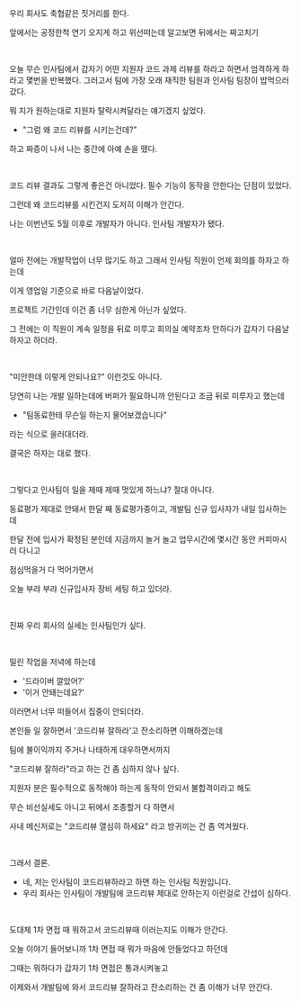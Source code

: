 우리 회사도 축협같은 짓거리를 한다.<br/>

앞에서는 공정한척 연기 오지게 하고 위선떠는데 알고보면 뒤에서는 짜고치기<br/>

<br/>



오늘 무슨 인사팀에서 갑자기 어떤 지원자 코드 과제 리뷰를 하라고 하면서 엄격하게 하라고 몇번을 반복했다. 그러고서 팀에 가장 오래 재직한 팀원과 인사팀 팀장이 밥먹으러 갔다.<br/>

뭐 지가 원하는대로 지원자 탈락시켜달라는 얘기겠지 싶었다.<br/>

- "그럼 왜 코드 리뷰를 시키는건데?" 

하고 짜증이 나서 나는 중간에 아예 손을 뗐다.

<br/>



코드 리뷰 결과도 그렇게 좋은건 아니었다. 필수 기능이 동작을 안한다는 단점이 있었다.<br/>

그런데 왜 코드리뷰를 시킨건지 도저히 이해가 안간다.<br/>

나는 이번년도 5월 이후로 개발자가 아니다. 인사팀 개발자가 됐다.<br/>

<br/>



얼마 전에는 개발작업이 너무 많기도 하고 그래서 인사팀 직원이 언제 회의를 하자고 하는데 <br/>

이게 영업일 기준으로 바로 다음날이었다.<br/>

프로젝트 기간인데 이건 좀 너무 심한게 아닌가 싶었다.<br/>

그 전에는 이 직원이 계속 일정을 뒤로 미루고 회의실 예약조차 안하다가 갑자기 다음날 하자고 하더라.<br/>

<br/>

"미안한데 이렇게 안되나요?" 이런것도 아니다.<br/>

당연히 나는 개발 일하는데에 버퍼가 필요하니까 안된다고 조금 뒤로 미루자고 했는데<br/>

- "팀동료한테 무슨일 하는지 물어보겠습니다" 

라는 식으로 을러대더라.

결국은 하자는 대로 했다.<br/>

<br/>



그렇다고 인사팀이 일을 제때 제때 멋있게 하느냐? 절대 아니다.<br/>

동료평가 제대로 안돼서 한달 째 동료평가중이고, 개발팀 신규 입사자가 내일 입사하는데<br/>

한달 전에 입사가 확정된 분인데 지금까지 놀거 놀고 업무시간에 몇시간 동안 커피마시러 다니고<br/>

점심먹을거 다 먹어가면서<br/>

오늘 부랴 부랴 신규입사자 장비 세팅 하고 있더라.<br/>

<br/>



진짜 우리 회사의 실세는 인사팀인가 싶다.<br/>

<br/>



밀린 작업을 저녁에 하는데 

- '드라이버 깔았어?'
- '이거 안돼는데요?'

이러면서 너무 떠들어서 집중이 안되더라.<br/>



본인들 일 잘하면서 '코드리뷰 잘하라'고 잔소리하면 이해하겠는데<br/>

팀에 불이익까지 주거나 나태하게 대우하면서까지 <br/>

"코드리뷰 잘하라"라고 하는 건 좀 심하지 않나 싶다.<br/>



지원자 분은 필수적으로 동작해야 하는게 동작이 안되서 불합격이라고 해도<br/>

무슨 비선실세도 아니고 뒤에서 조종할거 다 하면서<br/>

사내 메신저로는 "코드리뷰 열심히 하세요" 라고 방귀끼는 건 좀 역겨웠다.<br/>

<br/>



그래서 결론.

- 네, 저는 인사팀이 코드리뷰하라고 하면 하는 인사팀 직원입니다.
- 우리 회사는 인사팀이 개발팀에 코드리뷰 제대로 안하는지 이런걸로 간섭이 심하다.

<br/>



도대체 1차 면접 때 뭐하고서 코드리뷰때 이러는지도 이해가 안간다.<br/>

오늘 이야기 들어보니까 1차 면접 때 뭐가 마음에 안들었다고 하던데<br/>

그때는 뭐하다가 갑자기 1차 면접은 통과시켜놓고 <br/>

이제와서 개발팀에 와서 코드리뷰 잘하라고 잔소리하는 건 좀 이해가 너무 안간다.<br/>

<br/>





